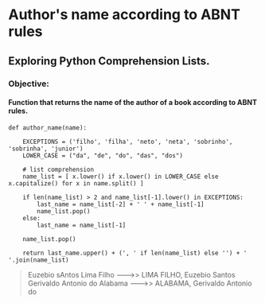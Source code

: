 
# Author's name according to ABNT rules


## Exploring Python Comprehension Lists.

### Objective:
#### Function that returns the name of the author of a book according to ABNT rules.


```
def author_name(name):

    EXCEPTIONS = ('filho', 'filha', 'neto', 'neta', 'sobrinho', 'sobrinha', 'junior')
    LOWER_CASE = ("da", "de", "do", "das", "dos")

    # list comprehension    
    name_list = [ x.lower() if x.lower() in LOWER_CASE else x.capitalize() for x in name.split() ]

    if len(name_list) > 2 and name_list[-1].lower() in EXCEPTIONS:
        last_name = name_list[-2] + ' ' + name_list[-1]
        name_list.pop()
    else:
        last_name = name_list[-1]
    
    name_list.pop()
    
    return last_name.upper() + (', ' if len(name_list) else '') + ' '.join(name_list)
```


<blockquote>
Euzebio sAntos Lima Filho      --->> LIMA FILHO, Euzebio Santos
Gerivaldo Antonio do Alabama   --->> ALABAMA, Gerivaldo Antonio do
</blockquote>
